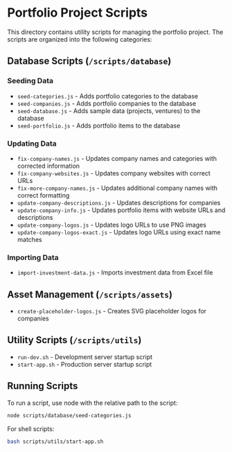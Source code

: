 # Portfolio Project Scripts

This directory contains utility scripts for managing the portfolio project. The scripts are organized into the following categories:

## Database Scripts (`/scripts/database`)

### Seeding Data
- `seed-categories.js` - Adds portfolio categories to the database
- `seed-companies.js` - Adds portfolio companies to the database
- `seed-database.js` - Adds sample data (projects, ventures) to the database
- `seed-portfolio.js` - Adds portfolio items to the database

### Updating Data
- `fix-company-names.js` - Updates company names and categories with corrected information
- `fix-company-websites.js` - Updates company websites with correct URLs
- `fix-more-company-names.js` - Updates additional company names with correct formatting
- `update-company-descriptions.js` - Updates descriptions for companies
- `update-company-info.js` - Updates portfolio items with website URLs and descriptions
- `update-company-logos.js` - Updates logo URLs to use PNG images
- `update-company-logos-exact.js` - Updates logo URLs using exact name matches

### Importing Data
- `import-investment-data.js` - Imports investment data from Excel file

## Asset Management (`/scripts/assets`)
- `create-placeholder-logos.js` - Creates SVG placeholder logos for companies

## Utility Scripts (`/scripts/utils`)
- `run-dev.sh` - Development server startup script
- `start-app.sh` - Production server startup script

## Running Scripts

To run a script, use node with the relative path to the script:

```bash
node scripts/database/seed-categories.js
```

For shell scripts:

```bash
bash scripts/utils/start-app.sh
```